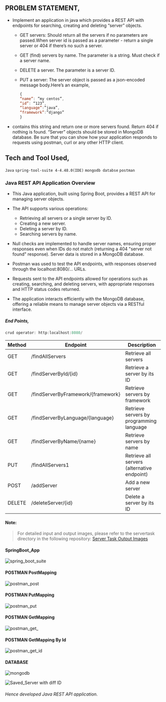 

## PROBLEM STATEMENT,
- Implement an application in java which provides a REST API with endpoints for searching, creating and deleting “server” objects.

  - GET servers: Should return all the servers if no parameters are passed.When server id is passed as a parameter - return a single server or 404 if there’s no such a server.
  - GET (find) servers by name. The parameter is a string. Must check if a server name.
  - DELETE a server. The parameter is a server ID.
  - PUT a server: The server object is passed as a json-encoded message body.Here’s an example,
    
    ``` javascript
    {
    “name”: ”my centos”,
    “id”: “123”,
    “language”:”java”,
    “framework”:”django”
    }
    ```


- contains this string and return one or more servers found. Return 404 if nothing is found. “Server” objects should be stored in MongoDB database. Be sure that you can show how your application responds to requests using postman, curl or any other HTTP client.

## Tech and Tool Used,

 `Java`  `spring-tool-suite 4-4.48.0(IDE)`  `mongodb databse`   `postman`

### Java REST API Application Overview

- This Java application, built using Spring Boot, provides a REST API for managing server objects.

- The API supports various operations:
  - Retrieving all servers or a single server by ID.
  - Creating a new server.
  - Deleting a server by ID.
  - Searching servers by name.

- Null checks are implemented to handle server names, ensuring proper responses even when IDs do not match (returning a 404 "server not found" response). Server data is stored in a MongoDB database.

- Postman was used to test the API endpoints, with responses observed through the localhost:8080/... URLs.

- Requests sent to the API endpoints allowed for operations such as creating, searching, and deleting servers, with appropriate responses and HTTP status codes returned.

- The application interacts efficiently with the MongoDB database, offering a reliable means to manage server objects via a RESTful interface.

##### End Points,

```javascript
crud operator: http:localhost:8080/
```


| Method | Endpoint                           | Description                               |
|--------|------------------------------------|-------------------------------------------|
| GET    | /findAllServers                   | Retrieve all servers                      |
| GET    | /findServerById/{id}              | Retrieve a server by its ID               |
| GET    | /findServerByFramework/{framework}| Retrieve servers by framework             |
| GET    | /findServerByLanguage/{language}  | Retrieve servers by programming language |
| GET    | /findServerByName/{name}          | Retrieve servers by name                  |
| PUT    | /findAllServers1                  | Retrieve all servers (alternative endpoint)|
| POST   | /addServer                        | Add a new server                          |
| DELETE | /deleteServer/{id}                | Delete a server by its ID                 |


#### Note:

> For detailed input and output images, please refer to the servertask directory in the following repository: [Server Task Output Images](https://github.com/MunwarAli12/model-java_REST-API_web_application-/tree/main/servertask/output_images)

#### SpringBoot_App

![spring_boot_suite](https://user-images.githubusercontent.com/126280146/228462477-3c3b7667-bb26-4f6a-bd2a-5b46bd3a067f.png)

#### POSTMAN PostMapping

![postman_post](https://user-images.githubusercontent.com/126280146/228462546-8894af44-b288-4814-8673-45afdf237053.png)

#### POSTMAN PutMapping

![postman_put](https://user-images.githubusercontent.com/126280146/228462618-202a2832-7305-4821-b78a-b1cb174351a4.png)

#### POSTMAN GetMapping

![postman_get_](https://user-images.githubusercontent.com/126280146/228462699-e547219d-9152-4b4c-a9f4-dfa986049f4e.png)

#### POSTMAN GetMapping By Id

![postman_get_id](https://user-images.githubusercontent.com/126280146/228462825-c8b2e69c-dfd9-469a-802c-fef182bd177d.png)

#### DATABASE 

![mongodb](https://user-images.githubusercontent.com/126280146/228462873-3b3e576d-da79-4a9e-8973-03835aaab107.png)

![Saved_Server with diff ID](https://user-images.githubusercontent.com/126280146/228462915-c66c3f29-d6b2-4525-9107-7526e26b624c.png)

###### Hence developed Java REST API application.


